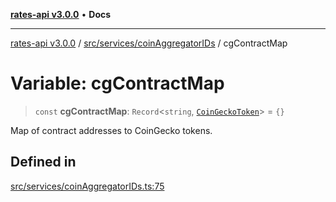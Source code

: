 [**rates-api v3.0.0**](../../../../README.md) • **Docs**

***

[rates-api v3.0.0](../../../../modules.md) / [src/services/coinAggregatorIDs](../README.md) / cgContractMap

# Variable: cgContractMap

> `const` **cgContractMap**: `Record`\<`string`, [`CoinGeckoToken`](../../../types/type-aliases/CoinGeckoToken.md)\> = `{}`

Map of contract addresses to CoinGecko tokens.

## Defined in

[src/services/coinAggregatorIDs.ts:75](https://github.com/ZelCore-io/rates-api/blob/6ee8192dea404fd0a0f6ba9b7352f3b7673523eb/src/services/coinAggregatorIDs.ts#L75)

